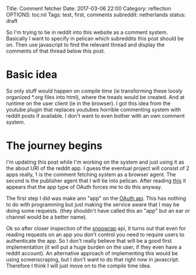 Title: Comment fetcher
Date: 2017-03-06 22:00
Category: reflection
OPTIONS: toc:nil
Tags: test, first, comments
subreddit: netherlands
status: draft

So I'm trying to tie in reddit into this website as a comment system.
Basically I want to specify in pelican which subreddits this post should be on.
Then use javascript to find the relevant thread and display the comments of
that thread below this post.

# Basic idea

So only stuff would happen on compile time (ie transforming these loosly organized
\*.org files into html), where the treads would be created.
And at runtime on the user client (ie in the browser).
I got this idea from the youtube plugin that replaces youtubes horrible 
commenting system with reddit posts if available.
I don't want to even bother with an own comment system.

# The journey begins

I'm updating this post while I'm working on the system and just using it as the
about URI of the reddit app.
I guess the eventual project will consist of 2 apps really, 1 is the comment
fetching system as a browser agent.
The second is the publisher agent that I will tie into pelican.
After reading [this](https://github.com/reddit/reddit/wiki/OAuth2) it appears that the app type of OAuth forces me to do this
anyway.

The first step I did was make ann "app" on the [OAuth api](https://www.reddit.com/prefs/apps).
This has nothing to do with programming but just making the service aware that I
may be doing some requests. (they shouldn't have called this an "app" but an ear
or channel would be a better name).

Ok so after closer inspection of the [snoowrap](https://not-an-aardvark.github.io/snoowrap/snoowrap.html#.getAuthUrl) api, it turns out that even for
reading requests on an app you don't control you need to require users to
authenticate the app.
So I don't really believe that will be a good first implementation
(it will put a huge burden on the user, if they even have a reddit account).
An alternative approach of implementing this would be using screenscraping,
but I don't want to do that right now in javascript.
Therefore I think I will just move on to the compile time idea.
